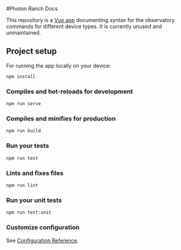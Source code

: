 #Photon Ranch Docs

This repository is a [Vue app](http://photonranch-docs-dev.s3-website-us-east-1.amazonaws.com) documenting 
syntax for the observatory commands for different device types. It is currently unused and unmaintained.

## Project setup

For running the app locally on your device:

```
npm install
```

### Compiles and hot-reloads for development
```
npm run serve
```

### Compiles and minifies for production
```
npm run build
```

### Run your tests
```
npm run test
```

### Lints and fixes files
```
npm run lint
```

### Run your unit tests
```
npm run test:unit
```

### Customize configuration
See [Configuration Reference](https://cli.vuejs.org/config/).
